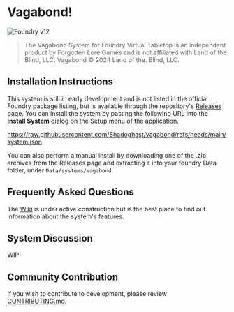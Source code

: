 # Vagabond!

![Foundry v12](https://img.shields.io/badge/foundry-v12-green)

> The Vagabond System for Foundry Virtual Tabletop is an independent product by Forgotten Lore Games and is not affiliated with Land of the Blind, LLC. Vagabond © 2024 Land of the. Blind, LLC.

## Installation Instructions

This system is still in early development and is not listed in the official Foundry package listing, but is available through the repository's [Releases](https://github.com/Shadoghast/vagabond/releases) page. You can install the system by pasting the following URL into the **Install System** dialog on the Setup menu of the application.

https://raw.githubusercontent.com/Shadoghast/vagabond/refs/heads/main/system.json

You can also perform a manual install by downloading one of the .zip archives from the Releases page and extracting it into your foundry Data folder, under `Data/systems/vagabond`.

## Frequently Asked Questions

The [Wiki](https://github.com/Shadoghast/vagabond/wiki) is under active construction but is the best place to find out information about the system's features.

## System Discussion

WIP

## Community Contribution

If you wish to contribute to development, please review [CONTRIBUTING.md](./CONTRIBUTING.md).

